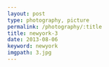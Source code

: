 ```yaml
---
layout: post
type: photography, picture
permalink: /photography/:title
title: newyork-3
date: 2013-08-06
keyword: newyork
imgpath: 3.jpg
---
```



